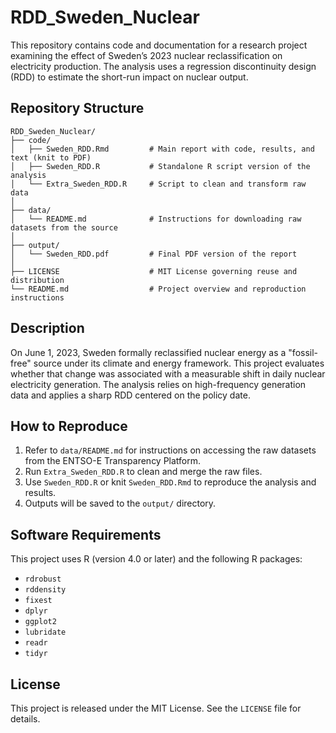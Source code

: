 # RDD_Sweden_Nuclear

This repository contains code and documentation for a research project examining the effect of Sweden’s 2023 nuclear reclassification on electricity production. The analysis uses a regression discontinuity design (RDD) to estimate the short-run impact on nuclear output.

## Repository Structure
```
RDD_Sweden_Nuclear/
├── code/
│   ├── Sweden_RDD.Rmd         # Main report with code, results, and text (knit to PDF)
│   ├── Sweden_RDD.R           # Standalone R script version of the analysis
│   └── Extra_Sweden_RDD.R     # Script to clean and transform raw data
│
├── data/
│   └── README.md              # Instructions for downloading raw datasets from the source
│
├── output/
│   └── Sweden_RDD.pdf         # Final PDF version of the report
│
├── LICENSE                    # MIT License governing reuse and distribution
└── README.md                  # Project overview and reproduction instructions
```

## Description

On June 1, 2023, Sweden formally reclassified nuclear energy as a "fossil-free" source under its climate and energy framework. This project evaluates whether that change was associated with a measurable shift in daily nuclear electricity generation. The analysis relies on high-frequency generation data and applies a sharp RDD centered on the policy date.

## How to Reproduce

1. Refer to `data/README.md` for instructions on accessing the raw datasets from the ENTSO-E Transparency Platform.
2. Run `Extra_Sweden_RDD.R` to clean and merge the raw files.
3. Use `Sweden_RDD.R` or knit `Sweden_RDD.Rmd` to reproduce the analysis and results.
4. Outputs will be saved to the `output/` directory.

## Software Requirements

This project uses R (version 4.0 or later) and the following R packages:
- `rdrobust`
- `rddensity`
- `fixest`
- `dplyr`
- `ggplot2`
- `lubridate`
- `readr`
- `tidyr`

## License

This project is released under the MIT License. See the `LICENSE` file for details.
